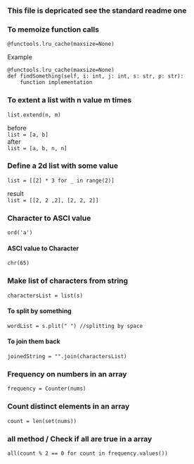 ### This file is depricated see the standard readme one

### To memoize function calls
```
@functools.lru_cache(maxsize=None)
```
Example
```
@functools.lru_cache(maxsize=None)
def findSomething(self, i: int, j: int, s: str, p: str):
    function implementation
```

### To extent a list with n value m times
```
list.extend(n, m)
```
before\
```list = [a, b]```\
after\
```list = [a, b, n, n]```

### Define a 2d list with some value
```
list = [[2] * 3 for _ in range(2)]
```
result\
```list = [[2, 2 ,2], [2, 2, 2]]```

### Character to ASCI value
```
ord('a')
```
#### ASCI value to Character
```
chr(65)
```
### Make list of characters from string
```
charactersList = list(s)
```
#### To split by something
```
wordList = s.plit(" ") //splitting by space
```
#### To join them back
```
joinedString = "".join(charactersList)
```
### Frequency on numbers in an array
```
frequency = Counter(nums)
```
### Count distinct elements in an array
```
count = len(set(nums))
```
### all method / Check if all are true in a array
```
all(count % 2 == 0 for count in frequency.values())
```
